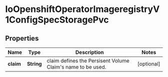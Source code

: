
# IoOpenshiftOperatorImageregistryV1ConfigSpecStoragePvc

## Properties
Name | Type | Description | Notes
------------ | ------------- | ------------- | -------------
**claim** | **String** | claim defines the Persisent Volume Claim&#39;s name to be used. |  [optional]



